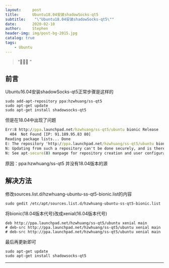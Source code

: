```yaml
---
layout:     post
title:      Ubuntu18.04安装shadowSocks-qt5
subtitle:    "\"Ubuntu18.04安装shadowSocks-qt5\""
date:       2020-02-10
author:     Stephen
header-img: img/post-bg-2015.jpg
catalog: true
tags:
    - Ubuntu
---
```


> “🙉🙉🙉 ”


## 前言

Ubuntu16.04安装shadowSocks-qt5正常步骤是这样的
```shell
sudo add-apt-repository ppa:hzwhuang/ss-qt5
sudo apt-get update
sudo apt-get install shadowsocks-qt5
```
但是在18.04中出现了问题


```cmd
Err:8 http://ppa.launchpad.net/hzwhuang/ss-qt5/ubuntu bionic Release           
  404  Not Found [IP: 91.189.95.83 80]                             
Reading package lists... Done
E: The repository 'http://ppa.launchpad.net/hzwhuang/ss-qt5/ubuntu bionic Release' does not have a Release file.
N: Updating from such a repository can't be done securely, and is therefore disabled by default.
N: See apt-secure(8) manpage for repository creation and user configuration details.
```
原因：ppa:hzwhuang/ss-qt5 并没有18.04版本的源

## 解决方法
修改sources.list.d/hzwhuang-ubuntu-ss-qt5-bionic.list的内容
``` shell
sudo gedit /etc/apt/sources.list.d/hzwhuang-ubuntu-ss-qt5-bionic.list
```
将bionic(18.04版本代号)改成xenial(16.04版本代号)
```shell
deb http://ppa.launchpad.net/hzwhuang/ss-qt5/ubuntu xenial main
# deb-src http://ppa.launchpad.net/hzwhuang/ss-qt5/ubuntu xenial main
# deb-src http://ppa.launchpad.net/hzwhuang/ss-qt5/ubuntu xenial main
```

最后再更新即可
```shell
sudo apt-get update
sudo apt-get install shadowsocks-qt5
```



---



